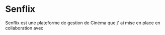 # Senflix
Senflix est une plateforme de gestion de Cinéma que j' ai mise en place en collaboration avec 
